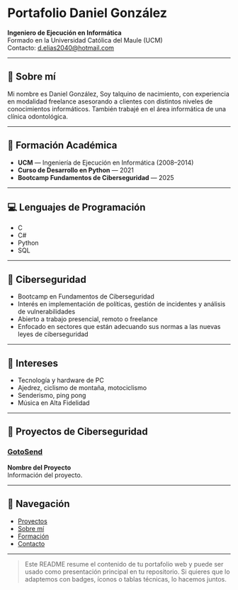 

# Portafolio Daniel González

**Ingeniero de Ejecución en Informática**  
Formado en la Universidad Católica del Maule (UCM)  
Contacto: [d.elias2040@hotmail.com](mailto:d.elias2040@hotmail.com)

---

## 🧠 Sobre mí

Mi nombre es Daniel González, Soy talquino de nacimiento, con experiencia en modalidad freelance asesorando a clientes con distintos niveles de conocimientos informáticos. También trabajé en el área informática de una clínica odontológica.

---

## 🧪 Formación Académica

- **UCM** — Ingeniería de Ejecución en Informática (2008–2014)
- **Curso de Desarrollo en Python** — 2021
- **Bootcamp Fundamentos de Ciberseguridad** — 2025

---

## 💻 Lenguajes de Programación

- C
- C#
- Python
- SQL

---

## 🔐 Ciberseguridad

- Bootcamp en Fundamentos de Ciberseguridad  
- Interés en implementación de políticas, gestión de incidentes y análisis de vulnerabilidades  
- Abierto a trabajo presencial, remoto o freelance  
- Enfocado en sectores que están adecuando sus normas a las nuevas leyes de ciberseguridad

---

## 🎯 Intereses

- Tecnología y hardware de PC  
- Ajedrez, ciclismo de montaña, motociclismo  
- Senderismo, ping pong  
- Música en Alta Fidelidad

---

## 🚀 Proyectos de Ciberseguridad

### [GotoSend](https://gotosend.com/)
**Nombre del Proyecto**  
Información del proyecto.

---

## 🧭 Navegación

- [Proyectos](#proyectos-de-ciberseguridad)
- [Sobre mí](#sobre-mí)
- [Formación](#formación-académica)
- [Contacto](#portafolio-dan)

---

> Este README resume el contenido de tu portafolio web y puede ser usado como presentación principal en tu repositorio. Si quieres que lo adaptemos con badges, íconos o tablas técnicas, lo hacemos juntos.
